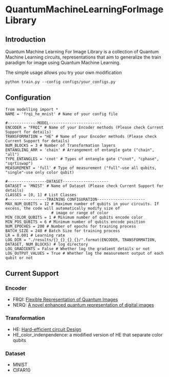# QuantumMachineLearningForImageLibrary

## Introduction
Quantum Machine Learning For Image Library is a collection of Quantum Machine Learning circuits,
representations that aim to generalize the train paradigm for image using Quantum Machine Learning.

The simple usage allows you try your own modification

```commandline
python train.py --config configs/your_configs.py
```

## Configuration
```doctest
from modelling import *
NAME = 'frqi_he_mnist' # Name of your config file

#-------------MODEL-----------------------
ENCODER = "FRQI" # Name of your Encoder methods (Please check Current Support for details)
TRANSFORMATION = "HE" # Name of your Encoder methods (Please check Current Support for details)
NUM_BLOCKS = 3 # Number of Transformation layers
ENTANGLING_ARR = 'chain' # Arrangement of entangle gate ("chain", "all")
TYPE_ENTANGLES = 'cnot' # Types of entangle gate ("cnot", "cphase", "sqrtiswap")
MEASUREMENT = 'full' # Type of measurement ("full"-use all qubits, "single"-use only color qubit)

#-----------------DATASET--------------------
DATASET = 'MNIST' # Name of Dataset (Please check Current Support for details)
CLASSES = [0, 1] # List Classes
#-----------------TRAINING CONFIGURATION---------------------
MAX_NUM_QUBITS = 12 # Maximum number of qubits in your circuits. If excess, the code will automatically modify size of 
                    # image or range of color
MIN_COLOR_QUBITS = 1 # Minimum number of qubits encode color
MIN_POS_QUBITS = 6 # Minimum number of qubits encode position
NUM_EPOCHES = 200 # Number of epochs for training process
BATCH_SIZE = 240 # Batch Size for training process
LR = 0.001 # Learning rate
LOG_DIR = "./results/{}_{}_{}_{}/".format(ENCODER, TRANSFORMATION, DATASET, NUM_BLOCKS) # log directory
LOG_GRADIENTS = False # Whether log the gradient details or not
LOG_OUTPUT_VALUES = True # Whether log the measurement output of each qubit or not

```
## Current Support 

### Encoder

- FRQI: [Flexible Representation of Quantum Images](https://doi.org/10.1007/s11128-010-0177-y)
- NERQ: [A novel enhanced quantum representation of digital images](https://doi.org/10.1007/s11128-013-0567-z) 
### Transformation
- HE: [Hard-efficient circuit Design](https://arxiv.org/abs/1704.05018)
- HE_color_indenpendence: a modified version of HE that separate color qubits
### Dataset
- MNIST
- CIFAR10